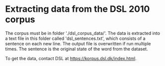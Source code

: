 # Extracting data from the DSL 2010 corpus
The corpus must be in folder './dsl_corpus_data/'.
The data is extracted into a text file in this folder called 'dsl_sentences.txt', which consists of a sentence on each new line.
The output file is overwritten if run multiple times.
The sentence is the original state of the word from the dataset.


To get the data, contact DSL at https://korpus.dsl.dk/index.html.